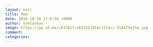 ```yaml
--- 
layout: post 
title: Mem 
date: 2016-10-10 21:6:56 +0000 
author: svetashov 
image: https://pp.vk.me/c637617/v637617914/111ac/-21AaThajhw.jpg
comment: 
categories: 
---
```

